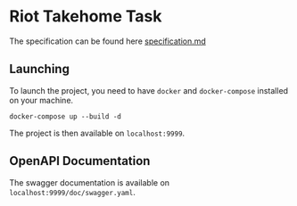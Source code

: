 # Riot Takehome Task

The specification can be found here [specification.md](specification.md)

## Launching

To launch the project, you need to have `docker` and `docker-compose` installed on your machine.

```shell
docker-compose up --build -d
```

The project is then available on `localhost:9999`.

## OpenAPI Documentation

The swagger documentation is available on `localhost:9999/doc/swagger.yaml`.
